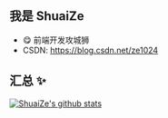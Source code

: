 ## 我是 ShuaiZe

- 😋 前端开发攻城狮
- CSDN: https://blog.csdn.net/ze1024


## 汇总 ✨

[![ShuaiZe's github stats](https://github-readme-stats.vercel.app/api?username=Kuka-ze&show_icons=true&theme=dark)](https://github.com/anuraghazra/github-readme-stats)
